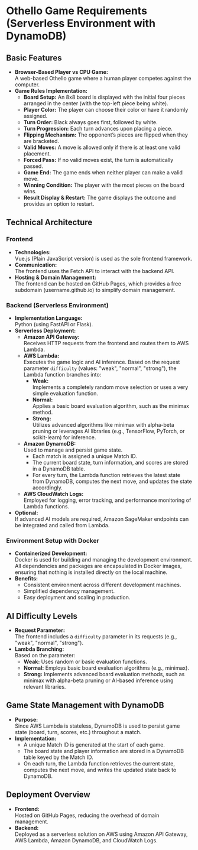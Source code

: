 # Othello Game Requirements (Serverless Environment with DynamoDB)

## Basic Features
- **Browser-Based Player vs CPU Game:**  
  A web-based Othello game where a human player competes against the computer.
- **Game Rules Implementation:**
  - **Board Setup:** An 8x8 board is displayed with the initial four pieces arranged in the center (with the top-left piece being white).
  - **Player Color:** The player can choose their color or have it randomly assigned.
  - **Turn Order:** Black always goes first, followed by white.
  - **Turn Progression:** Each turn advances upon placing a piece.
  - **Flipping Mechanism:** The opponent’s pieces are flipped when they are bracketed.
  - **Valid Moves:** A move is allowed only if there is at least one valid placement.
  - **Forced Pass:** If no valid moves exist, the turn is automatically passed.
  - **Game End:** The game ends when neither player can make a valid move.
  - **Winning Condition:** The player with the most pieces on the board wins.
  - **Result Display & Restart:** The game displays the outcome and provides an option to restart.

## Technical Architecture

### Frontend
- **Technologies:**  
  Vue.js (Plain JavaScript version) is used as the sole frontend framework.
- **Communication:**  
  The frontend uses the Fetch API to interact with the backend API.
- **Hosting & Domain Management:**  
  The frontend can be hosted on GitHub Pages, which provides a free subdomain (username.github.io) to simplify domain management.

### Backend (Serverless Environment)
- **Implementation Language:**  
  Python (using FastAPI or Flask).
- **Serverless Deployment:**
  - **Amazon API Gateway:**  
    Receives HTTP requests from the frontend and routes them to AWS Lambda.
  - **AWS Lambda:**  
    Executes the game logic and AI inference. Based on the request parameter `difficulty` (values: "weak", "normal", "strong"), the Lambda function branches into:
    - **Weak:**  
      Implements a completely random move selection or uses a very simple evaluation function.
    - **Normal:**  
      Applies a basic board evaluation algorithm, such as the minimax method.
    - **Strong:**  
      Utilizes advanced algorithms like minimax with alpha-beta pruning or leverages AI libraries (e.g., TensorFlow, PyTorch, or scikit-learn) for inference.
  - **Amazon DynamoDB:**  
    Used to manage and persist game state.
    - Each match is assigned a unique Match ID.
    - The current board state, turn information, and scores are stored in a DynamoDB table.
    - For every turn, the Lambda function retrieves the latest state from DynamoDB, computes the next move, and updates the state accordingly.
  - **AWS CloudWatch Logs:**  
    Employed for logging, error tracking, and performance monitoring of Lambda functions.
- **Optional:**  
  If advanced AI models are required, Amazon SageMaker endpoints can be integrated and called from Lambda.

### Environment Setup with Docker
- **Containerized Development:**  
  Docker is used for building and managing the development environment.  
  All dependencies and packages are encapsulated in Docker images, ensuring that nothing is installed directly on the local machine.
- **Benefits:**  
  - Consistent environment across different development machines.
  - Simplified dependency management.
  - Easy deployment and scaling in production.

## AI Difficulty Levels
- **Request Parameter:**  
  The frontend includes a `difficulty` parameter in its requests (e.g., "weak", "normal", "strong").
- **Lambda Branching:**  
  Based on the parameter:
  - **Weak:** Uses random or basic evaluation functions.
  - **Normal:** Employs basic board evaluation algorithms (e.g., minimax).
  - **Strong:** Implements advanced board evaluation methods, such as minimax with alpha-beta pruning or AI-based inference using relevant libraries.

## Game State Management with DynamoDB
- **Purpose:**  
  Since AWS Lambda is stateless, DynamoDB is used to persist game state (board, turn, scores, etc.) throughout a match.
- **Implementation:**
  - A unique Match ID is generated at the start of each game.
  - The board state and player information are stored in a DynamoDB table keyed by the Match ID.
  - On each turn, the Lambda function retrieves the current state, computes the next move, and writes the updated state back to DynamoDB.

## Deployment Overview
- **Frontend:**  
  Hosted on GitHub Pages, reducing the overhead of domain management.
- **Backend:**  
  Deployed as a serverless solution on AWS using Amazon API Gateway, AWS Lambda, Amazon DynamoDB, and CloudWatch Logs.

